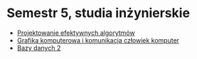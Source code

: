 # Semestr 5, studia inżynierskie

- [Projektowanie efektywnych algorytmów](https://github.com/Ite-2022-pwr/PEA)
- [Grafika komputerowa i komunikacja człowiek komputer](https://github.com/Ite-2022-pwr/Grafika)
- [Bazy danych 2](https://github.com/Ite-2022-pwr/Bazy-danych-2)
